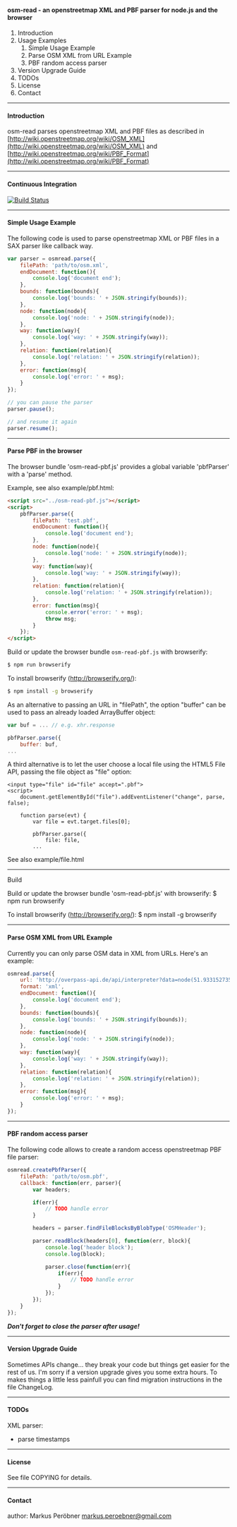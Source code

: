 #### osm-read - an openstreetmap XML and PBF parser for node.js and the browser

1. Introduction
2. Usage Examples
    1. Simple Usage Example
    2. Parse OSM XML from URL Example
    3. PBF random access parser
3. Version Upgrade Guide
4. TODOs
5. License
6. Contact

------------------------------------------------------------------------
#### Introduction

osm-read parses openstreetmap XML and PBF files as described in
[http://wiki.openstreetmap.org/wiki/OSM_XML](http://wiki.openstreetmap.org/wiki/OSM_XML) and
[http://wiki.openstreetmap.org/wiki/PBF_Format](http://wiki.openstreetmap.org/wiki/PBF_Format)

------------------------------------------------------------------------
#### Continuous Integration

[![Build Status](https://travis-ci.org/marook/osm-read.png?branch=master)](https://travis-ci.org/marook/osm-read)

------------------------------------------------------------------------
#### Simple Usage Example

The following code is used to parse openstreetmap XML or PBF files in a
SAX parser like callback way.

```javascript
var parser = osmread.parse({
    filePath: 'path/to/osm.xml',
    endDocument: function(){
        console.log('document end');
    },
    bounds: function(bounds){
        console.log('bounds: ' + JSON.stringify(bounds));
    },
    node: function(node){
        console.log('node: ' + JSON.stringify(node));
    },
    way: function(way){
        console.log('way: ' + JSON.stringify(way));
    },
    relation: function(relation){
        console.log('relation: ' + JSON.stringify(relation));
    },
    error: function(msg){
        console.log('error: ' + msg);
    }
});

// you can pause the parser
parser.pause();

// and resume it again
parser.resume();
```


------------------------------------------------------------------------
#### Parse PBF in the browser

The browser bundle 'osm-read-pbf.js' provides a global variable 'pbfParser' 
with a 'parse' method.

Example, see also example/pbf.html:

```html
<script src="../osm-read-pbf.js"></script>
<script>
    pbfParser.parse({
        filePath: 'test.pbf',
        endDocument: function(){
            console.log('document end');
        },
        node: function(node){
            console.log('node: ' + JSON.stringify(node));
        },
        way: function(way){
            console.log('way: ' + JSON.stringify(way));
        },
        relation: function(relation){
            console.log('relation: ' + JSON.stringify(relation));
        },
        error: function(msg){
            console.error('error: ' + msg);
            throw msg;
        }
    });
</script>
```

Build or update the browser bundle `osm-read-pbf.js` with browserify:
```bash
$ npm run browserify
```

To install browserify (http://browserify.org/):
```bash
$ npm install -g browserify
```

As an alternative to passing an URL in "filePath", the option "buffer" can be 
used to pass an already loaded ArrayBuffer object:

```javascript
var buf = ... // e.g. xhr.response

pbfParser.parse({
    buffer: buf,
...
```

A third alternative is to let the user choose a local file using the 
HTML5 File API, passing the file object as "file" option:

    <input type="file" id="file" accept=".pbf">
    <script>
        document.getElementById("file").addEventListener("change", parse, false);

        function parse(evt) {
            var file = evt.target.files[0];

            pbfParser.parse({
                file: file,
            ...

See also example/file.html

-----
Build

Build or update the browser bundle 'osm-read-pbf.js' with browserify:
$ npm run browserify

To install browserify (http://browserify.org/):
$ npm install -g browserify

------------------------------------------------------------------------
#### Parse OSM XML from URL Example

Currently you can only parse OSM data in XML from URLs. Here's an example:

```javascript
osmread.parse({
    url: 'http://overpass-api.de/api/interpreter?data=node(51.93315273540566%2C7.567176818847656%2C52.000418429293326%2C7.687854766845703)%5Bhighway%3Dtraffic_signals%5D%3Bout%3B',
    format: 'xml',
    endDocument: function(){
        console.log('document end');
    },
    bounds: function(bounds){
        console.log('bounds: ' + JSON.stringify(bounds));
    },
    node: function(node){
        console.log('node: ' + JSON.stringify(node));
    },
    way: function(way){
        console.log('way: ' + JSON.stringify(way));
    },
    relation: function(relation){
        console.log('relation: ' + JSON.stringify(relation));
    },
    error: function(msg){
        console.log('error: ' + msg);
    }
});
```

------------------------------------------------------------------------
#### PBF random access parser

The following code allows to create a random access openstreetmap PBF
file parser:

```javascript
osmread.createPbfParser({
    filePath: 'path/to/osm.pbf',
    callback: function(err, parser){
        var headers;

        if(err){
            // TODO handle error
        }

        headers = parser.findFileBlocksByBlobType('OSMHeader');

        parser.readBlock(headers[0], function(err, block){
            console.log('header block');
            console.log(block);

            parser.close(function(err){
                if(err){
                    // TODO handle error
                }
            });
        });
    }
});
```

***Don't forget to close the parser after usage!***


------------------------------------------------------------------------
#### Version Upgrade Guide

Sometimes APIs change... they break your code but things get easier for
the rest of us. I'm sorry if a version upgrade gives you some extra
hours. To makes things a little less painfull you can find migration
instructions in the file ChangeLog.


------------------------------------------------------------------------
#### TODOs

XML parser:  

- parse timestamps

------------------------------------------------------------------------
#### License

See file COPYING for details.


------------------------------------------------------------------------
#### Contact

author: Markus Peröbner <markus.peroebner@gmail.com>
